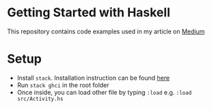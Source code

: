 # Getting Started with Haskell

This repository contains code examples used in my article on [Medium]()

# Setup

- Install `stack`. Installation instruction can be found [here](https://docs.haskellstack.org/en/stable/install_and_upgrade/)
- Run `stack ghci` in the root folder
- Once inside, you can load other file by typing `:load` e.g. `:load src/Activity.hs`

